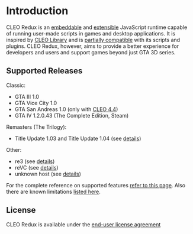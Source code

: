 # Introduction

CLEO Redux is an [embeddable](./embedding.md) and [extensible](./using-sdk.md) JavaScript runtime capable of running user-made scripts in games and desktop applications. It is inspired by [CLEO Library](https://cleo.li/) and is [partially compatible](./relation-to-cleo-library.md) with its scripts and plugins. CLEO Redux, however, aims to provide a better experience for developers and users and support games beyond just GTA 3D series.

## Supported Releases

Classic:

- GTA III 1.0
- GTA Vice City 1.0
- GTA San Andreas 1.0 (only with [CLEO 4.4](https://github.com/cleolibrary/CLEO4))
- GTA IV 1.2.0.43 (The Complete Edition, Steam)

Remasters (The Trilogy):

- Title Update 1.03 and Title Update 1.04 (see [details](./the-definitive-edition-faq.md))

Other:

- re3 (see [details](./troubleshooting.md#cleo-does-not-work-with-re3-or-revc))
- reVC (see [details](./troubleshooting.md#cleo-does-not-work-with-re3-or-revc))
- unknown host (see [details](./embedding.md))

For the complete reference on supported features [refer to this page](https://github.com/cleolibrary/CLEO-Redux/wiki/Feature-Support-Matrix). Also there are known limitations [listed here](unsupported.md).

## License

CLEO Redux is available under the [end-user license agreement](https://re.cleo.li/LICENSE.txt)
